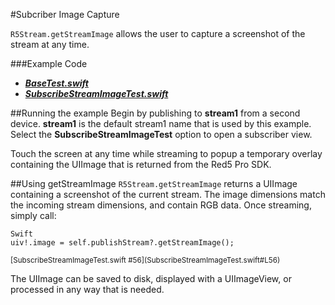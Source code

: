 #Subcriber Image Capture

`R5Stream.getStreamImage` allows the user to capture a screenshot of the stream at any time.

###Example Code
- ***[BaseTest.swift](../BaseTest.swift)***
- ***[SubscribeStreamImageTest.swift](SubscribeStreamImageTest.swift)***

##Running the example
Begin by publishing to **stream1** from a second device.  **stream1** is the default stream1 name that is used by this example. Select the **SubscribeStreamImageTest** option to open a subscriber view. 

Touch the screen at any time while streaming to popup a temporary overlay containing the UIImage that is returned from the Red5 Pro SDK.

##Using getStreamImage
`R5Stream.getStreamImage` returns a UIImage containing a screenshot of the current stream. The image dimensions match the incoming stream dimensions, and contain RGB data. Once streaming, simply call:

```
Swift
uiv!.image = self.publishStream?.getStreamImage();
```
<sub>
[SubscribeStreamImageTest.swift #56](SubscribeStreamImageTest.swift#L56)
</sub>

The UIImage can be saved to disk, displayed with a UIImageView, or processed in any way that is needed.